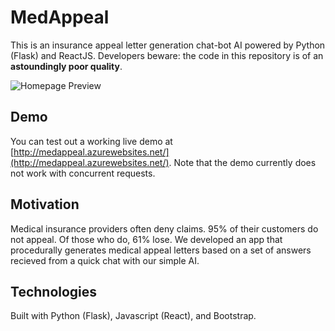 # MedAppeal 
This is an insurance appeal letter generation chat-bot AI powered by Python (Flask) and ReactJS. Developers beware: the code in this repository is of an **astoundingly poor quality**.

![Homepage Preview](http://i3.imgbus.com/doimg/7com5mon16f3ca5.png)


## Demo
You can test out a working live demo at [http://medappeal.azurewebsites.net/](http://medappeal.azurewebsites.net/). Note that the demo currently does not work with concurrent requests.

## Motivation
Medical insurance providers often deny claims. 95% of their customers do not appeal. Of those who do, 61% lose. We developed an app that procedurally generates medical appeal letters based on a set of answers recieved from a quick chat with our simple AI.

## Technologies

Built with Python (Flask), Javascript (React), and Bootstrap.
